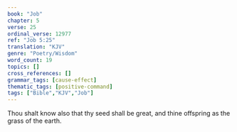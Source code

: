 ```yaml
---
book: "Job"
chapter: 5
verse: 25
ordinal_verse: 12977
ref: "Job 5:25"
translation: "KJV"
genre: "Poetry/Wisdom"
word_count: 19
topics: []
cross_references: []
grammar_tags: [cause-effect]
thematic_tags: [positive-command]
tags: ["Bible","KJV","Job"]
---
```

Thou shalt know also that thy seed shall be great, and thine offspring as the grass of the earth.
